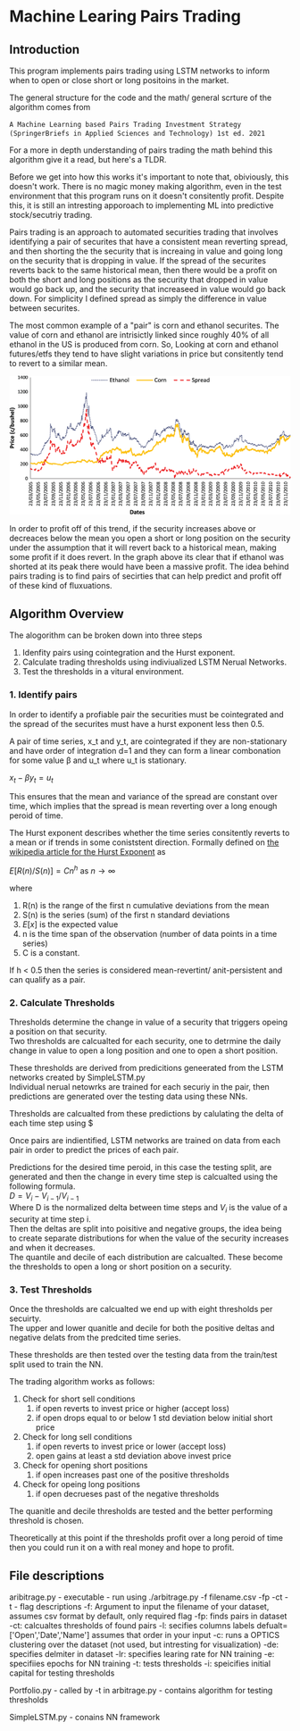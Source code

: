 # Machine Learing Pairs Trading 

## Introduction
This program implements pairs trading using LSTM networks to inform when to open or close short or long positoins in the market.

The general structure for the code and the math/ general scrture of the algorithm comes from 

	A Machine Learning based Pairs Trading Investment Strategy (SpringerBriefs in Applied Sciences and Technology) 1st ed. 2021

For a more in depth understanding of pairs trading the math behind this algorithm give it a read, but here's a TLDR.

Before we get into how this works it's important to note that, obiviously, this doesn't work. 
There is no magic money making algorithm, even in the test environment that this program runs on it doesn't consitently profit.
Despite this, it is still an intresting apporoach to implementing ML into predictive stock/secutriy trading. 

Pairs trading is an approach to automated securities trading that involves identifying a pair of securites that have a consistent mean reverting spread, 
and then shorting the the security that is increaing in value and going long on the security that is dropping in value. If the spread of the securites reverts back to 
the same historical mean, then there would be a profit on both the short and long positions as the security that dropped in value would go back up, and the security that increaseed in value would go back down. 
For simplicity I defined spread as simply the difference in value between securites.  

The most common example of a "pair" is corn and ethanol securites. The value of corn and ethanol are intrisictly linked since roughly 40% of all ethanol in the US is produced from corn. 
So, Looking at corn and ethanol futures/etfs they tend to have slight variations in price but consitently tend to revert to a similar mean. 

![plot](./corn_ethanol_spread.png)

In order to profit off of this trend, if the security increases above or decreaces below the mean you open a short or long position on the security under the assumption that it will revert back to a historical mean, making some profit if it does revert. 
In the graph above its clear that if ethanol was shorted at its peak there would have been a massive profit. The idea behind pairs trading is to find pairs of secirties that can help predict and profit off of these kind of fluxuations. 


## Algorithm Overview

The alogorithm can be broken down into three steps  

1. Idenfity pairs using cointegration and the Hurst exponent.
2. Calculate trading thresholds using indiviualized LSTM Nerual Networks.
3. Test the thresholds in a vitural environment.  

### 1. Identify pairs  
	
In order to identify a profiable pair the securities must be cointegrated and the spread of the securites must have a hurst exponent less then 0.5.  

A pair of time series, x_t and y_t, are cointegrated if they are non-stationary and have order of integration d=1 and they can form a linear combonation for some value β and u_t where u_t is stationary.
	
$x_t - βy_t = u_t$
		
This ensures that the mean and variance of the spread are constant over time, which implies that the spread is mean reverting over a long enough peroid of time. 

The Hurst exponent describes whether the time series consitently reverts to a mean or if trends in some coniststent direction.
Formally defined on [the wikipedia article for the Hurst Exponent](https://en.wikipedia.org/wiki/Hurst_exponent) as 
	
$E[R(n)/S(n)] = Cn^{h}$ as $n \rightarrow \infty$

where  

1. R(n) is the range of the first n cumulative deviations from the mean
2. S(n) is the series (sum) of the first n standard deviations
3. $E[x]$ is the expected value
4. n is the time span of the observation (number of data points in a time series)
5. C is a constant.

If h < 0.5 then the series is considered mean-revertint/ anit-persistent and can qualify as a pair.

### 2. Calculate Thresholds 

Thresholds determine the change in value of a security that triggers opeing a position on that security.  
Two thresholds are calcualted for each security, one to detrmine the daily change in value to open a long position and one to open a short position. 

These thresholds are derived from predicitions geneerated from the LSTM networks created by SimpleLSTM.py  
Individual nerual netowrks are trained for each securiy in the pair, then predictions are generated over the testing data using these NNs.

Thresholds are calcualted from these predictions by calulating the delta of each time step using $


Once pairs are indientified, LSTM networks are trained on data from each pair in order to predict the prices of each pair.

Predictions for the desired time peroid, in this case the testing split, are generated and then the change in every time step is calcualted using the following formula.  
$D = V_{i} - V_{i-1}/V_{i-1}$  
Where D is the normalized delta between time steps and $V_{i}$ is the value of a security at time step i.  
Then the deltas are split into poisitive and negative groups, the idea being to create separate distributions for when the value of the security increases and when it decreases.  
The quantile and decile of each distribution are calcualted. These become the thresholds to open a long or short position on a security.



### 3. Test Thresholds

Once the thresholds are calcualted we end up with eight thresholds per secuirty.  
The upper and lower quanitle and decile for both the positive deltas and negative delats from the predcited time series.

These thresholds are then tested over the testing data from the train/test split used to train the NN.  

The trading algorithm works as follows:
1. Check for short sell conditions
	1. if open reverts to invest price or higher (accept loss)
	2. if open drops equal to or below 1 std deviation below initial short price
2. Check for long sell conditions
	1. if open reverts to invest price or lower (accept loss)
	2. open gains at least a std deviation above invest price
3. Check for opening short positions
	1. if open increases past one of the positive thresholds 
4. Check for opeing long positions
	1. if open decrueses past of the negative thresholds
	
	
The quanitle and decile thresholds are tested and the better performing threshold is chosen.

Theoretically at this point if the thresholds profit over a long peroid of time then you could run it on a with real money and hope to profit. 

## File descriptions

aribitrage.py
	- executable
	- run using ./arbitrage.py -f filename.csv -fp -ct -t 
	- flag descriptions
		-f:  Argument to input the filename of your dataset, assumes csv format by default, only required flag
		-fp: finds pairs in dataset
		-ct: calcualtes thresholds of found pairs
		-l: secifies columns labels defualt=['Open','Date','Name'] assumes that order in your input
		-c: runs a OPTICS clustering over the dataset (not used, but intresting for visualization)
		-de: specifies delmiter in dataset
		-lr: specifies learing rate for NN training
		-e: specifiies epochs for NN training
		-t: tests thresholds
		-i: speicifies initial capital for testing thresholds

Portfolio.py
	- called by -t in arbitrage.py
	- contains algorithm for testing thresholds
	
SimpleLSTM.py
	- conains NN framework 
	
	



